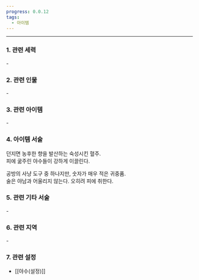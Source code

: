 ```yaml
---
progress: 0.0.12
tags:
  - 아이템
---
```

---
### 1. 관련 세력 
\-

### 2. 관련 인물
 \-

### 3. 관련 아이템
\-


### 4. 아이템 서술
던지면 농후한 향을 발산하는 숙성시킨 혈주.  
피에 굶주린 야수들이 강하게 이끌린다.  
  
공방의 사냥 도구 중 하나지만, 숫자가 매우 적은 귀중품.  
술은 야남과 어울리지 않는다. 오히려 피에 취한다.

### 5. 관련 기타 서술
\- 
### 6. 관련 지역
\-

### 7. 관련 설정
- [[야수(설정)]]